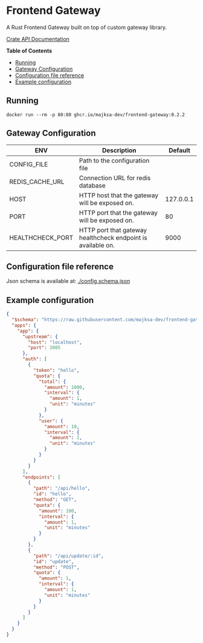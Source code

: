 # Frontend Gateway

A Rust Frontend Gateway built on top of custom gateway library.

[Crate API Documentation](https://majksa-dev.github.io/frontend-gateway/)

**Table of Contents**

- [Running](#running)
- [Gateway Configuration](#gateway-configuration)
- [Configuration file reference](#configuration-file-reference)
- [Example configuration](#example-configuration)

## Running

<!-- x-release-please-start-version -->

`docker run --rm -p 80:80 ghcr.io/majksa-dev/frontend-gateway:0.2.2`

<!-- x-release-please-end -->

## Gateway Configuration

| **ENV**          | **Description**                                              | **Default** |
| ---------------- | ------------------------------------------------------------ | ----------- |
| CONFIG_FILE      | Path to the configuration file                               |             |
| REDIS_CACHE_URL  | Connection URL for redis database                            |             |
| HOST             | HTTP host that the gateway will be exposed on.               | 127.0.0.1   |
| PORT             | HTTP port that the gateway will be exposed on.               | 80          |
| HEALTHCHECK_PORT | HTTP port that gateway healthcheck endpoint is available on. | 9000        |

## Configuration file reference

Json schema is available at: [./config.schema.json](https://raw.githubusercontent.com/majksa-dev/server-gateway/main/config.schema.json)

## Example configuration

```json
{
  "$schema": "https://raw.githubusercontent.com/majksa-dev/frontend-gateway/main/config.schema.json",
  "apps": {
    "app": {
      "upstream": {
        "host": "localhost",
        "port": 3005
      },
      "auth": [
        {
          "token": "hello",
          "quota": {
            "total": {
              "amount": 1000,
              "interval": {
                "amount": 1,
                "unit": "minutes"
              }
            },
            "user": {
              "amount": 10,
              "interval": {
                "amount": 1,
                "unit": "minutes"
              }
            }
          }
        }
      ],
      "endpoints": [
        {
          "path": "/api/hello",
          "id": "hello",
          "method": "GET",
          "quota": {
            "amount": 100,
            "interval": {
              "amount": 1,
              "unit": "minutes"
            }
          }
        },
        {
          "path": "/api/update/:id",
          "id": "update",
          "method": "POST",
          "quota": {
            "amount": 1,
            "interval": {
              "amount": 1,
              "unit": "minutes"
            }
          }
        }
      ]
    }
  }
}
```
